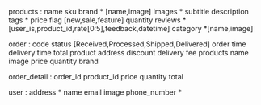 products :
    name
    sku
    brand  * [name,image]
    images  *
    subtitle
    description
    tags  *
    price
    flag [new,sale,feature] 
    quantity
    reviews  *[user_is,product_id,rate[0:5],feedback,datetime]
    category  *[name,image]


order :
    code
    status [Received,Processed,Shipped,Delivered]
    order time
    delivery time
    total product
    address
    discount
    delivery fee 
    products
        name 
        image
        price 
        quantity
        brand


order_detail :
    order_id
    product_id
    price
    quantity
    total


user :
    address *
    name
    email
    image
    phone_number *

